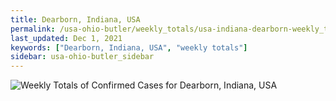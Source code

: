 ```yaml
---
title: Dearborn, Indiana, USA
permalink: /usa-ohio-butler/weekly_totals/usa-indiana-dearborn-weekly_totals.html
last_updated: Dec 1, 2021
keywords: ["Dearborn, Indiana, USA", "weekly totals"]
sidebar: usa-ohio-butler_sidebar
---
```


![Weekly Totals of Confirmed Cases for Dearborn, Indiana, USA](/covid_tracker/images/graphs/usa-indiana-dearborn-weekly_totals_graph.png)
